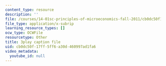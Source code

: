 ```yaml
---
content_type: resource
description: ''
file: /courses/14-01sc-principles-of-microeconomics-fall-2011/cb0dc50f17ff5ff6a30d460997ad1fa6_Q4iKuKAjzK0.vtt
file_type: application/x-subrip
learning_resource_types: []
ocw_type: OCWFile
resourcetype: Other
title: 3play caption file
uid: cb0dc50f-17ff-5ff6-a30d-460997ad1fa6
video_metadata:
  youtube_id: null
---
```

